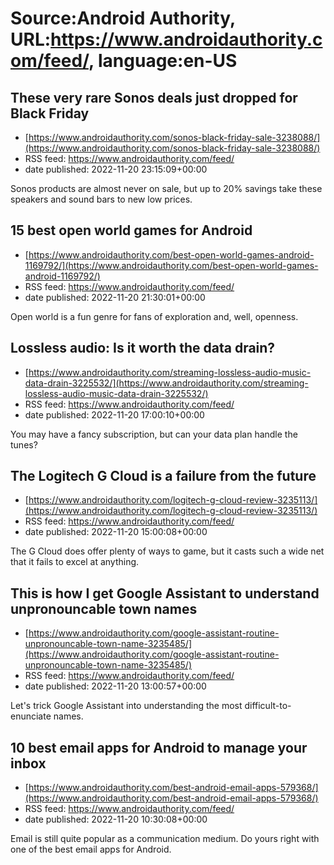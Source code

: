 # Source:Android Authority, URL:https://www.androidauthority.com/feed/, language:en-US

## These very rare Sonos deals just dropped for Black Friday
 - [https://www.androidauthority.com/sonos-black-friday-sale-3238088/](https://www.androidauthority.com/sonos-black-friday-sale-3238088/)
 - RSS feed: https://www.androidauthority.com/feed/
 - date published: 2022-11-20 23:15:09+00:00

Sonos products are almost never on sale, but up to 20% savings take these speakers and sound bars to new low prices.

## 15 best open world games for Android
 - [https://www.androidauthority.com/best-open-world-games-android-1169792/](https://www.androidauthority.com/best-open-world-games-android-1169792/)
 - RSS feed: https://www.androidauthority.com/feed/
 - date published: 2022-11-20 21:30:01+00:00

Open world is a fun genre for fans of exploration and, well, openness.

## Lossless audio: Is it worth the data drain?
 - [https://www.androidauthority.com/streaming-lossless-audio-music-data-drain-3225532/](https://www.androidauthority.com/streaming-lossless-audio-music-data-drain-3225532/)
 - RSS feed: https://www.androidauthority.com/feed/
 - date published: 2022-11-20 17:00:10+00:00

You may have a fancy subscription, but can your data plan handle the tunes?

## The Logitech G Cloud is a failure from the future
 - [https://www.androidauthority.com/logitech-g-cloud-review-3235113/](https://www.androidauthority.com/logitech-g-cloud-review-3235113/)
 - RSS feed: https://www.androidauthority.com/feed/
 - date published: 2022-11-20 15:00:08+00:00

The G Cloud does offer plenty of ways to game, but it casts such a wide net that it fails to excel at anything.

## This is how I get Google Assistant to understand unpronouncable town names
 - [https://www.androidauthority.com/google-assistant-routine-unpronouncable-town-name-3235485/](https://www.androidauthority.com/google-assistant-routine-unpronouncable-town-name-3235485/)
 - RSS feed: https://www.androidauthority.com/feed/
 - date published: 2022-11-20 13:00:57+00:00

Let's trick Google Assistant into understanding the most difficult-to-enunciate names.

## 10 best email apps for Android to manage your inbox
 - [https://www.androidauthority.com/best-android-email-apps-579368/](https://www.androidauthority.com/best-android-email-apps-579368/)
 - RSS feed: https://www.androidauthority.com/feed/
 - date published: 2022-11-20 10:30:08+00:00

Email is still quite popular as a communication medium. Do yours right with one of the best email apps for Android.

